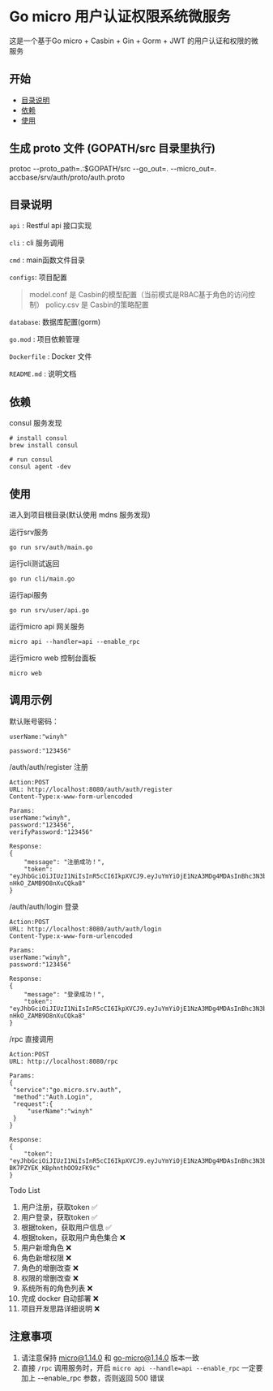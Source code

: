 # Go micro 用户认证权限系统微服务

这是一个基于Go micro + Casbin + Gin + Gorm + JWT 的用户认证和权限的微服务

## 开始

- [目录说明](#目录说明)
- [依赖](#依赖)
- [使用](#使用)

## 生成 proto 文件 (GOPATH/src 目录里执行)

protoc --proto_path=.:$GOPATH/src --go_out=. --micro_out=. accbase/srv/auth/proto/auth.proto

## 目录说明

`api` : Restful api 接口实现

`cli` : cli 服务调用

`cmd` : main函数文件目录

`configs`: 项目配置
    
> model.conf 是 Casbin的模型配置（当前模式是RBAC基于角色的访问控制） policy.csv 是 Casbin的策略配置

`database`: 数据库配置(gorm)

`go.mod` : 项目依赖管理

`Dockerfile` : Docker 文件

`README.md` : 说明文档

## 依赖
consul 服务发现

```
# install consul
brew install consul

# run consul
consul agent -dev
```

## 使用

进入到项目根目录(默认使用 mdns 服务发现)

运行srv服务
```
go run srv/auth/main.go
```

运行cli测试返回
```
go run cli/main.go
```

运行api服务
```
go run srv/user/api.go
```

运行micro api 网关服务
```
micro api --handler=api --enable_rpc
```

运行micro web 控制台面板
```
micro web
```

## 调用示例
默认账号密码：

```
userName:"winyh"

password:"123456"
```

/auth/auth/register 注册
```
Action:POST
URL: http://localhost:8080/auth/auth/register
Content-Type:x-www-form-urlencoded

Params:
userName:"winyh",
password:"123456",
verifyPassword:"123456"

Response:
{
    "message": "注册成功！",
    "token": "eyJhbGciOiJIUzI1NiIsInR5cCI6IkpXVCJ9.eyJuYmYiOjE1NzA3MDg4MDAsInBhc3N3b3JkIjoiMTIzNDU2IiwidXNlcm5hbWUiOiJ3aW55aCJ9.1UKdHGY_f6eXIxOJbvU3rW-nHkO_ZAMB9O8nXuCQka8"
}

```

/auth/auth/login 登录
```
Action:POST
URL: http://localhost:8080/auth/auth/login
Content-Type:x-www-form-urlencoded

Params:
userName:"winyh",
password:"123456"

Response:
{
    "message": "登录成功！",
    "token": "eyJhbGciOiJIUzI1NiIsInR5cCI6IkpXVCJ9.eyJuYmYiOjE1NzA3MDg4MDAsInBhc3N3b3JkIjoiMTIzNDU2IiwidXNlcm5hbWUiOiJ3aW55aCJ9.1UKdHGY_f6eXIxOJbvU3rW-nHkO_ZAMB9O8nXuCQka8"
}

```

/rpc 直接调用
   ```
   Action:POST
   URL: http://localhost:8080/rpc 
   
   Params:
   {
   	"service":"go.micro.srv.auth",
   	"method":"Auth.Login",
   	"request":{
   		"userName":"winyh"
   	}
   }
   
   Response:
   {
       "token": "eyJhbGciOiJIUzI1NiIsInR5cCI6IkpXVCJ9.eyJuYmYiOjE1NzA3MDg4MDAsInBhc3N3b3JkIjoiIiwidXNlcm5hbWUiOiJ3aW55aCJ9.kDEBDzrP1yXbzFZ52q-BK7PZYEK_KBphnthOO9zFK9c"
   }
   
   ```



Todo List
1. 用户注册，获取token ✅
2. 用户登录，获取token ✅
3. 根据token，获取用户信息 ✅
4. 根据token，获取用户角色集合 ❌
5. 用户新增角色 ❌
6. 角色新增权限 ❌
7. 角色的增删改查 ❌
8. 权限的增删改查 ❌
9. 系统所有的角色列表 ❌
10. 完成 docker 自动部署 ❌
11. 项目开发思路详细说明 ❌

## 注意事项
1. 请注意保持 micro@1.14.0 和 go-micro@1.14.0 版本一致
2. 直接 `/rpc` 调用服务时，开启 `micro api --handle=api --enable_rpc` 一定要加上 --enable_rpc 参数，否则返回 500 错误 